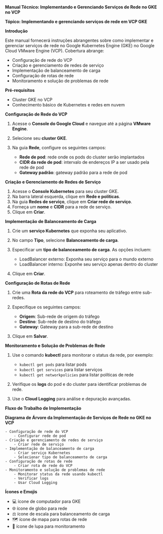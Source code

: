 **Manual Técnico: Implementando e Gerenciando Serviços de Rede no GKE no VCP**

**Tópico: Implementando e gerenciando serviços de rede em VCP GKE**

**Introdução**

Este manual fornecerá instruções abrangentes sobre como implementar e gerenciar serviços de rede no Google Kubernetes Engine (GKE) no Google Cloud VMware Engine (VCP). Cobertura abrange:

- Configuração de rede do VCP
- Criação e gerenciamento de redes de serviço
- Implementação de balanceamento de carga
- Configuração de rotas de rede
- Monitoramento e solução de problemas de rede

**Pré-requisitos**

- Cluster GKE no VCP
- Conhecimento básico de Kubernetes e redes em nuvem

**Configuração de Rede do VCP**

1. Acesse o **Console do Google Cloud** e navegue até a página **VMware Engine**.
2. Selecione seu **cluster GKE**.
3. Na guia **Rede**, configure os seguintes campos:

   - **Rede de pod**: rede onde os pods do cluster serão implantados
   - **CIDR da rede de pod**: intervalo de endereços IP a ser usado pela rede de pod
   - **Gateway padrão**: gateway padrão para a rede de pod

**Criação e Gerenciamento de Redes de Serviço**

1. Acesse o **Console Kubernetes** para seu cluster GKE.
2. Na barra lateral esquerda, clique em **Rede e políticas**.
3. Na guia **Redes de serviço**, clique em **Criar rede de serviço**.
4. Forneça um **nome** e **CIDR** para a rede de serviço.
5. Clique em **Criar**.

**Implementação de Balanceamento de Carga**

1. Crie um **serviço Kubernetes** que exponha seu aplicativo.
2. No campo **Tipo**, selecione **Balanceamento de carga**.
3. Especificar um **tipo de balanceamento de carga**. As opções incluem:

   - LoadBalancer externo: Exponha seu serviço para o mundo externo
   - LoadBalancer interno: Exponhe seu serviço apenas dentro do cluster

4. Clique em **Criar**.

**Configuração de Rotas de Rede**

1. Crie uma **Rota da rede do VCP** para roteamento de tráfego entre sub-redes.
2. Especifique os seguintes campos:

   - **Origem**: Sub-rede de origem do tráfego
   - **Destino**: Sub-rede de destino do tráfego
   - **Gateway**: Gateway para a sub-rede de destino

3. Clique em **Salvar**.

**Monitoramento e Solução de Problemas de Rede**

1. Use o comando **kubectl** para monitorar o status da rede, por exemplo:

   - `kubectl get pods` para listar pods
   - `kubectl get services` para listar serviços
   - `kubectl get networkpolicies` para listar políticas de rede

2. Verifique os **logs** do pod e do cluster para identificar problemas de rede.
3. Use o **Cloud Logging** para análise e depuração avançadas.

**Fluxo de Trabalho de Implementação**

**Diagrama de Árvore da Implementação de Serviços de Rede no GKE no VCP**

```
- Configuração de rede do VCP
    - Configurar rede de pod
- Criação e gerenciamento de redes de serviço
    - Criar rede de serviço
- Implementação de balanceamento de carga
    - Criar serviço Kubernetes
    - Selecionar tipo de balanceamento de carga
- Configuração de rotas de rede
    - Criar rota de rede do VCP
- Monitoramento e solução de problemas de rede
    - Monitorar status da rede usando kubectl
    - Verificar logs
    - Usar Cloud Logging
```

**Ícones e Emojis**

- 💻 ícone de computador para GKE
- 🌐 ícone de globo para rede
- ⚖️ ícone de escala para balanceamento de carga
- 🗺️ ícone de mapa para rotas de rede
- 🔎 ícone de lupa para monitoramento